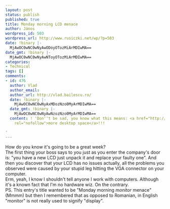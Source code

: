 ```yaml
---
layout: post
status: publish
published: true
title: Monday morning LCD menace
author: János
wordpress_id: 503
wordpress_url: http://www.rusiczki.net/wp/?p=503
date: !binary |-
  MjAwOC0wNC0wNyAwODoyOTozMiArMDIwMA==
date_gmt: !binary |-
  MjAwOC0wNC0wNyAwNToyOTozMiArMDIwMA==
categories:
- Technical
tags: []
comments:
- id: 476
  author: Vlad
  author_email: 
  author_url: http://vlad.bailescu.ro/
  date: !binary |-
    MjAwOC0wNC0wNyAxMDozNzo0MyArMDIwMA==
  date_gmt: !binary |-
    MjAwOC0wNC0wNyAwNzozNzo0MyArMDIwMA==
  content: ! 'Don''t be sad, you know what this means: <a href="http://en.wikipedia.org/wiki/Multi-monitor"
    rel="nofollow">more desktop space</a>!!!

'
---
```

<p>How do you know it's going to be a great week?<br />
The first thing your boss says to you just as you enter the company's door is: "you have a new LCD just unpack it and replace your faulty one". And then you discover that your LCD has no issues actually, all the problems you observed were caused by your stupid leg hitting the VGA connector on your computer.<br />
Erm, yeah, I know I shouldn't tell anyone I work with computers. Although it's a known fact that I'm no hardware wiz. On the contrary.<br />
PS. This entry's title wanted to be "Monday morning <em>monitor</em> menace" (Mmmm) but then I remembered that as opposed to Romanian, in English "monitor" is not really used to signify "display".</p>
